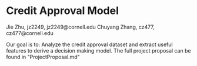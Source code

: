 <H1>Credit Approval Model</H1>
Jie Zhu, jz2249, jz2249@cornell.edu
Chuyang Zhang, cz477, cz477@cornell.edu

Our goal is to:
Analyze the credit approval dataset and extract useful features to derive a decision making model.
The full project proposal can be found in "ProjectProposal.md"
